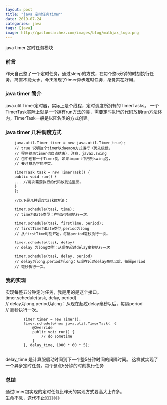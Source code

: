 ```yaml
---
layout: post
title: "java 定时任务timer"
date: 2019-07-24
categories: java
tags: [java]
image: http://gastonsanchez.com/images/blog/mathjax_logo.png
---
```

java timer 定时任务模块
<!-- more -->
### 前言
昨天自己整了一个定时任务，通过sleep的方式，在每个整5分钟的时刻执行任务。简直不能太水，今天发现了timer异步定时任务，感觉实在好用。 

### java timer 简介
java.util.Timer定时器，实际上是个线程，定时调度所拥有的TimerTasks。 
一个TimerTask实际上就是一个拥有run方法的类，需要定时执行的代码放到run方法体内，TimerTask一般是以匿名类的方式创建。 

### java timer 几种调度方式
~~~
    java.util.Timer timer = new java.util.Timer(true);   
    // true 说明这个timer以daemon方式运行（优先级低，   
    // 程序结束timer也自动结束），注意，javax.swing   
    // 包中也有一个Timer类，如果import中用到swing包，   
    // 要注意名字的冲突。   
      
    TimerTask task = new TimerTask() {   
    public void run() {   
    ... //每次需要执行的代码放到这里面。   
    }   
    };   
      
    //以下是几种调度task的方法：   
      
    timer.schedule(task, time);   
    // time为Date类型：在指定时间执行一次。   
      
    timer.schedule(task, firstTime, period);   
    // firstTime为Date类型,period为long   
    // 从firstTime时刻开始，每隔period毫秒执行一次。   
      
    timer.schedule(task, delay)   
    // delay 为long类型：从现在起过delay毫秒执行一次   
      
    timer.schedule(task, delay, period)   
    // delay为long,period为long：从现在起过delay毫秒以后，每隔period   
    // 毫秒执行一次。
~~~

### 我的实现
实现每整五分钟定时任务，我是用的是这个接口。  
timer.schedule(task, delay, period)    
// delay为long,period为long：从现在起过delay毫秒以后，每隔period   
// 毫秒执行一次。

~~~
        Timer timer = new Timer();
        timer.schedule(new java.util.TimerTask() {
            @Override
            public void run() {
                // do sometime
            }
        }, delay_time, 1000 * 60 * 5);
        
~~~
delay_time 是计算服启动时间到下一个整5分钟时间的间隔时间。
这样就实现了一个异步定时任务。每个整点5分钟的时刻执行任务

### 总结
通过timer包实现的定时任务比昨天的实现方式要高大上许多。  
生命不息，迭代不止》》》》》》》